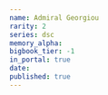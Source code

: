 ```yaml
---
name: Admiral Georgiou
rarity: 2
series: dsc
memory_alpha:
bigbook_tier: -1
in_portal: true
date:
published: true
---
```



